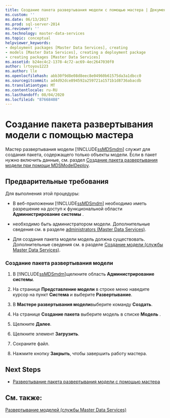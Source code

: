 ```yaml
---
title: Создание пакета развертывания модели с помощью мастера | Документы Майкрософт
ms.custom: ''
ms.date: 06/13/2017
ms.prod: sql-server-2014
ms.reviewer: ''
ms.technology: master-data-services
ms.topic: conceptual
helpviewer_keywords:
- deployment packages [Master Data Services], creating
- models [Master Data Services], creating a deployment package
- creating packages [Master Data Services]
ms.assetid: b24ec4c2-1378-4c72-ac69-4ec2647030f0
author: lrtoyou1223
ms.author: lle
ms.openlocfilehash: abb30f9d8e08d8eec8e04960b61575da3a1dbcc0
ms.sourcegitcommit: ad4d92dce894592a259721a1571b1d8736abacdb
ms.translationtype: MT
ms.contentlocale: ru-RU
ms.lasthandoff: 08/04/2020
ms.locfileid: "87668408"
---
```

# <a name="create-a-model-deployment-package-by-using-the-wizard"></a>Создание пакета развертывания модели с помощью мастера
  Мастер развертывания модели [!INCLUDE[ssMDSmdm](../includes/ssmdsmdm-md.md)] служит для создания пакета, содержащего только объекты модели. Если в пакет нужно включить данные, см. раздел [Создание пакета развертывания модели при помощи MDSModelDeploy](../../2014/master-data-services/create-a-model-deployment-package-by-using-mdsmodeldeploy.md).  
  
## <a name="prerequisites"></a>Предварительные требования  
 Для выполнения этой процедуры:  
  
-   В веб-приложении [!INCLUDE[ssMDSmdm](../includes/ssmdsmdm-md.md)] необходимо иметь разрешение на доступ к функциональной области **Администрирование системы** .  
  
-   необходимо быть администратором модели. Дополнительные сведения см. в разделе [administrators &#40;Master Data Services&#41;](administrators-master-data-services.md).  
  
-   Для создания пакета модели модель должна существовать. Дополнительные сведения см. в разделе [Создание модели (службы Master Data Services)](../../2014/master-data-services/create-a-model-master-data-services.md).  
  
### <a name="to-create-a-model-deployment-package"></a>Создание пакета развертывания модели  
  
1.  В [!INCLUDE[ssMDSmdm](../includes/ssmdsmdm-md.md)]щелкните область **Администрирование системы**.  
  
2.  На странице **Представление модели** в строке меню наведите курсор на пункт **Система** и выберите **Развертывание**.  
  
3.  В **Мастере развертывания модели**выберите команду **Создать**.  
  
4.  На странице **Создание пакета** выберите модель в списке **Модель** .  
  
5.  Щелкните **Далее**.  
  
6.  Щелкните элемент **Загрузить**.  
  
7.  Сохраните файл.  
  
8.  Нажмите кнопку **Закрыть**, чтобы завершить работу мастера.  
  
## <a name="next-steps"></a>Next Steps  
  
-   [Развертывание пакета развертывания модели с помощью мастера](../../2014/master-data-services/deploy-a-model-deployment-package-by-using-the-wizard.md)  
  
## <a name="see-also"></a>См. также:  
 [Развертывание моделей (службы Master Data Services)](../../2014/master-data-services/deploying-models-master-data-services.md)  
  
  
